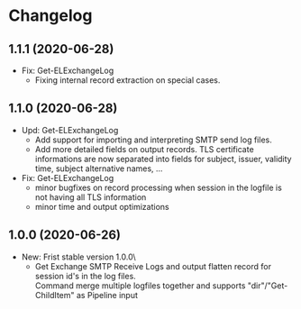 ﻿# Changelog
## 1.1.1 (2020-06-28)
- Fix: Get-ELExchangeLog
    - Fixing internal record extraction on special cases.

## 1.1.0 (2020-06-28)
- Upd: Get-ELExchangeLog
    - Add support for importing and interpreting SMTP send log files.
    - Add more detailed fields on output records. TLS certificate informations are now separated into fields for subject, issuer, validity time, subject alternative names, ...
- Fix: Get-ELExchangeLog
    - minor bugfixes on record processing when session in the logfile is not having all TLS information
    - minor time and output optimizations

## 1.0.0 (2020-06-26)
- New: Frist stable version 1.0.0\
    - Get Exchange SMTP Receive Logs and output flatten record for session id's in the log files.\
    Command merge multiple logfiles together and supports "dir"/"Get-ChildItem" as Pipeline input

